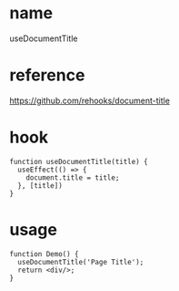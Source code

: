 # name

useDocumentTitle

# reference

https://github.com/rehooks/document-title

# hook

```
function useDocumentTitle(title) {
  useEffect(() => {
    document.title = title;
  }, [title])
}
```

# usage

```
function Demo() {
  useDocumentTitle('Page Title');
  return <div/>;
}
```

